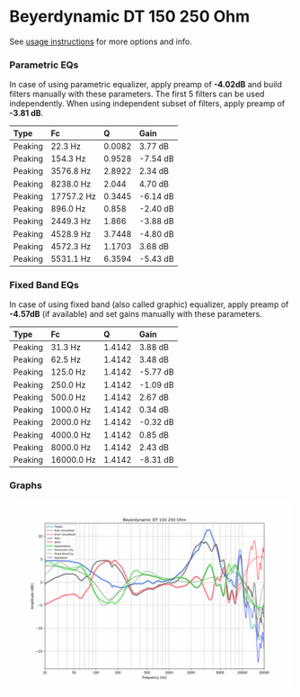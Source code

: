 # Beyerdynamic DT 150 250 Ohm
See [usage instructions](https://github.com/jaakkopasanen/AutoEq#usage) for more options and info.

### Parametric EQs
In case of using parametric equalizer, apply preamp of **-4.02dB** and build filters manually
with these parameters. The first 5 filters can be used independently.
When using independent subset of filters, apply preamp of **-3.81 dB**.

| Type    | Fc         |      Q | Gain     |
|:--------|:-----------|:-------|:---------|
| Peaking | 22.3 Hz    | 0.0082 | 3.77 dB  |
| Peaking | 154.3 Hz   | 0.9528 | -7.54 dB |
| Peaking | 3576.8 Hz  | 2.8922 | 2.34 dB  |
| Peaking | 8238.0 Hz  | 2.044  | 4.70 dB  |
| Peaking | 17757.2 Hz | 0.3445 | -6.14 dB |
| Peaking | 896.0 Hz   | 0.858  | -2.40 dB |
| Peaking | 2449.3 Hz  | 1.866  | -3.88 dB |
| Peaking | 4528.9 Hz  | 3.7448 | -4.80 dB |
| Peaking | 4572.3 Hz  | 1.1703 | 3.68 dB  |
| Peaking | 5531.1 Hz  | 6.3594 | -5.43 dB |

### Fixed Band EQs
In case of using fixed band (also called graphic) equalizer, apply preamp of **-4.57dB**
(if available) and set gains manually with these parameters.

| Type    | Fc         |      Q | Gain     |
|:--------|:-----------|:-------|:---------|
| Peaking | 31.3 Hz    | 1.4142 | 3.88 dB  |
| Peaking | 62.5 Hz    | 1.4142 | 3.48 dB  |
| Peaking | 125.0 Hz   | 1.4142 | -5.77 dB |
| Peaking | 250.0 Hz   | 1.4142 | -1.09 dB |
| Peaking | 500.0 Hz   | 1.4142 | 2.67 dB  |
| Peaking | 1000.0 Hz  | 1.4142 | 0.34 dB  |
| Peaking | 2000.0 Hz  | 1.4142 | -0.32 dB |
| Peaking | 4000.0 Hz  | 1.4142 | 0.85 dB  |
| Peaking | 8000.0 Hz  | 1.4142 | 2.43 dB  |
| Peaking | 16000.0 Hz | 1.4142 | -8.31 dB |

### Graphs
![](./Beyerdynamic%20DT%20150%20250%20Ohm.png)